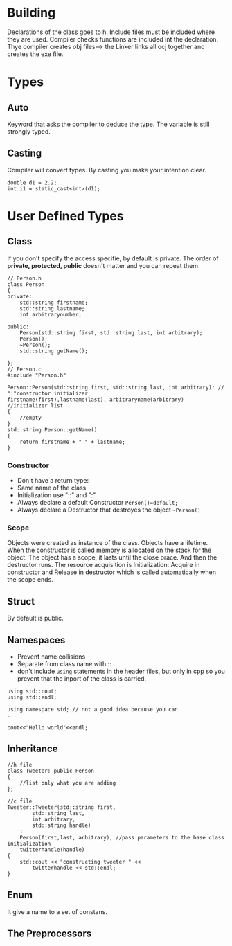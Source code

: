 # Building
Declarations of the class goes to h.
Include files must be included where they are used.
Compiler checks functions are included int the declaration.
Thye compiler creates obj files-->  the Linker links all ocj together and creates the exe file. 

# Types

## Auto
Keyword that asks the compiler to deduce the type. The variable is still strongly typed.

## Casting
Compiler will convert types.
By casting you make your intention clear.

```
double d1 = 2.2;
int i1 = static_cast<int>(d1);
```
# User Defined Types
## Class
If you don't specify the access specifie, by default is private.
The order of **private, protected, public** doesn't matter and you can repeat them.
```
// Person.h
class Person
{
private:
	std::string firstname;
	std::string lastname;
	int arbitrarynumber;

public:
	Person(std::string first, std::string last, int arbitrary);
	Person();
	~Person();
	std::string getName();

};
// Person.c
#include "Person.h"

Person::Person(std::string first, std::string last, int arbitrary): // ":"constructor initializer
firstname(first),lastname(last), arbitraryname(arbitrary) //initializer list
{
    //empty
}
std::string Person::getName()
{
    return firstname + " " + lastname; 
}
```
### Constructor
- Don't have a return type:
- Same name of the class
- Initialization use "::" and ":"
- Always declare a default Constructor ```Person()=default;```
- Always declare a Destructor that destroyes the object ```~Person()```

### Scope
Objects were created as instance of the class. Objects have a lifetime.
When the constructor is called memory is allocated on the stack for the object. The object has a scope, it lasts until the close brace. And then the destructor runs. 
The resource acquisition is Initialization: Acquire in constructor and Release in destructor which is called automatically when the scope ends.



## Struct
By default is public.
## Namespaces
- Prevent name collisions
- Separate from class name with ::
- don't include `using` statements in the header files, but only in cpp so you prevent that the inport of the class is carried.

```
using std::cout;
using std::endl;

using namespace std; // not a good idea because you can 
...

cout<<"Hello world"<<endl;
```
## Inheritance
```
//h file
class Tweeter: public Person
{
    //list only what you are adding
};

//c file
Tweeter::Tweeter(std::string first,
		std::string last,
		int arbitrary,
		std::string handle)
	: 
	Person(first,last, arbitrary), //pass parameters to the base class initialization
	twitterhandle(handle)
{
	std::cout << "constructing tweeter " <<
		twitterhandle << std::endl;
}
```

## Enum
It give a name to a set of constans.

## The Preprocessors